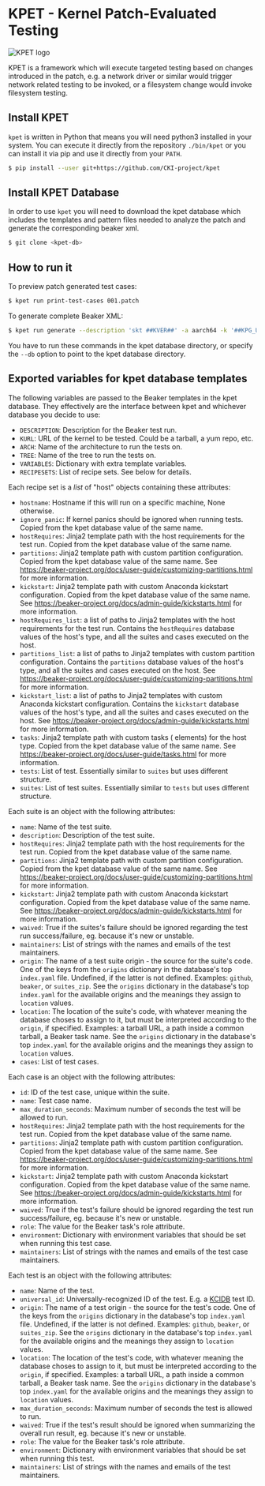 KPET - Kernel Patch-Evaluated Testing
=====================================
![KPET logo](logo.png)

KPET is a framework which will execute targeted testing based on changes introduced
in the patch, e.g. a network driver or similar would trigger network related testing
to be invoked, or a filesystem change would invoke filesystem testing.  

Install KPET
-------------
`kpet` is written in Python that means you will need python3 installed in your
system. You can execute it directly from the repository `./bin/kpet` or you can
install it via pip and use it directly from your `PATH`.

```bash
$ pip install --user git+https://github.com/CKI-project/kpet
```

Install KPET Database
-------------
In order to use `kpet` you will need to download the kpet database which includes the
templates and pattern files needed to analyze the patch and generate the corresponding
beaker xml.

```bash
$ git clone <kpet-db>
```

How to run it
-------------
To preview patch generated test cases:
```bash
$ kpet run print-test-cases 001.patch
```

To generate complete Beaker XML:
```bash
$ kpet run generate --description 'skt ##KVER##' -a aarch64 -k '##KPG_URL##' -t upstream 001.patch
```

You have to run these commands in the kpet database directory, or specify
the `--db` option to point to the kpet database directory.

Exported variables for kpet database templates
----------------------------------------------
The following variables are passed to the Beaker templates in the kpet
database. They effectively are the interface between kpet and
whichever database you decide to use:

* `DESCRIPTION`: Description for the Beaker test run.
* `KURL`: URL of the kernel to be tested. Could be a tarball, a yum repo, etc.
* `ARCH`: Name of the architecture to run the tests on.
* `TREE`: Name of the tree to run the tests on.
* `VARIABLES`: Dictionary with extra template variables.
* `RECIPESETS`: List of recipe sets. See below for details.

Each recipe set is a *list* of "host" objects containing these attributes:

* `hostname`: Hostname if this will run on a specific machine, None otherwise.
* `ignore_panic`: If kernel panics should be ignored when running
  tests. Copied from the kpet database value of the same name.
* `hostRequires`: Jinja2 template path with the host requirements for
  the test run. Copied from the kpet database value of the same name.
* `partitions`: Jinja2 template path with custom partition
  configuration. Copied from the kpet database value of the same name. See
  https://beaker-project.org/docs/user-guide/customizing-partitions.html
  for more information.
* `kickstart`: Jinja2 template path with custom Anaconda kickstart
  configuration. Copied from the kpet database value of the same name. See
  https://beaker-project.org/docs/admin-guide/kickstarts.html for more
  information.
* `hostRequires_list`: a list of paths to Jinja2 templates with the host
  requirements for the test run. Contains the `hostRequires` database values
  of the host's type, and all the suites and cases executed on the host.
* `partitions_list`: a list of paths to Jinja2 templates with custom partition
  configuration. Contains the `partitions` database values of the host's type,
  and all the suites and cases executed on the host. See
  https://beaker-project.org/docs/user-guide/customizing-partitions.html for
  more information.
* `kickstart_list`: a list of paths to Jinja2 templates with custom Anaconda
  kickstart configuration. Contains the `kickstart` database values of the
  host's type, and all the suites and cases executed on the host. See
  https://beaker-project.org/docs/admin-guide/kickstarts.html for more
  information.
* `tasks`: Jinja2 template path with custom tasks (<task> elements)
  for the host type. Copied from the kpet database value of the same
  name. See https://beaker-project.org/docs/user-guide/tasks.html for
  more information.
* `tests`: List of test. Essentially similar to `suites` but uses different
  structure.
* `suites`: List of test suites. Essentially similar to `tests` but uses
  different structure.

Each suite is an object with the following attributes:

* `name`: Name of the test suite.
* `description`: Description of the test suite.
* `hostRequires`: Jinja2 template path with the host requirements for
  the test run. Copied from the kpet database value of the same name.
* `partitions`: Jinja2 template path with custom partition
  configuration. Copied from the kpet database value of the same name. See
  https://beaker-project.org/docs/user-guide/customizing-partitions.html
  for more information.
* `kickstart`: Jinja2 template path with custom Anaconda kickstart
  configuration. Copied from the kpet database value of the same name. See
  https://beaker-project.org/docs/admin-guide/kickstarts.html for more
  information.
* `waived`: True if the suites's failure should be ignored regarding the
  test run success/failure, eg. because it's new or unstable.
* `maintainers`: List of strings with the names and emails of the test
  maintainers.
* `origin`: The name of a test suite origin - the source for the suite's code.
  One of the keys from the `origins` dictionary in the database's top
  `index.yaml` file. Undefined, if the latter is not defined. Examples:
  `github`, `beaker`, or `suites_zip`. See the `origins` dictionary in the
  database's top `index.yaml` for the available origins and the meanings they
  assign to `location` values.
* `location`: The location of the suite's code, with whatever meaning the
  database choses to assign to it, but must be interpreted according to the
  `origin`, if specified. Examples: a tarball URL, a path inside a common
  tarball, a Beaker task name. See the `origins` dictionary in the database's
  top `index.yaml` for the available origins and the meanings they assign to
  `location` values.
* `cases`: List of test cases.

Each case is an object with the following attributes:

* `id`: ID of the test case, unique within the suite.
* `name`: Test case name.
* `max_duration_seconds`: Maximum number of seconds the test will be
  allowed to run.
* `hostRequires`: Jinja2 template path with the host requirements for
  the test run. Copied from the kpet database value of the same name.
* `partitions`: Jinja2 template path with custom partition
  configuration. Copied from the kpet database value of the same name. See
  https://beaker-project.org/docs/user-guide/customizing-partitions.html
  for more information.
* `kickstart`: Jinja2 template path with custom Anaconda kickstart
  configuration. Copied from the kpet database value of the same name. See
  https://beaker-project.org/docs/admin-guide/kickstarts.html for more
  information.
* `waived`: True if the test's failure should be ignored regarding the
  test run success/failure, eg. because it's new or unstable.
* `role`: The value for the Beaker task's role attribute.
* `environment`: Dictionary with environment variables that should be
  set when running this test case.
* `maintainers`: List of strings with the names and emails of the test
  case maintainers.

Each test is an object with the following attributes:

* `name`: Name of the test.
* `universal_id`: Universally-recognized ID of the test.
  E.g. a [KCIDB](https://github.com/kernelci/kcidb/) test ID.
* `origin`: The name of a test origin - the source for the test's code.
  One of the keys from the `origins` dictionary in the database's top
  `index.yaml` file. Undefined, if the latter is not defined. Examples:
  `github`, `beaker`, or `suites_zip`. See the `origins` dictionary in the
  database's top `index.yaml` for the available origins and the meanings they
  assign to `location` values.
* `location`: The location of the test's code, with whatever meaning the
  database choses to assign to it, but must be interpreted according to the
  `origin`, if specified. Examples: a tarball URL, a path inside a common
  tarball, a Beaker task name. See the `origins` dictionary in the database's
  top `index.yaml` for the available origins and the meanings they assign to
  `location` values.
* `max_duration_seconds`: Maximum number of seconds the test is allowed to
  run.
* `waived`: True if the test's result should be ignored when summarizing the
  overall run result, eg. because it's new or unstable.
* `role`: The value for the Beaker task's role attribute.
* `environment`: Dictionary with environment variables that should be
  set when running this test.
* `maintainers`: List of strings with the names and emails of the test
  maintainers.

